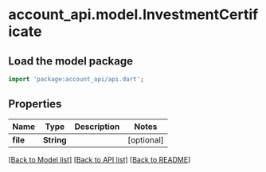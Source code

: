 # account_api.model.InvestmentCertificate

## Load the model package
```dart
import 'package:account_api/api.dart';
```

## Properties
Name | Type | Description | Notes
------------ | ------------- | ------------- | -------------
**file** | **String** |  | [optional] 

[[Back to Model list]](../README.md#documentation-for-models) [[Back to API list]](../README.md#documentation-for-api-endpoints) [[Back to README]](../README.md)


